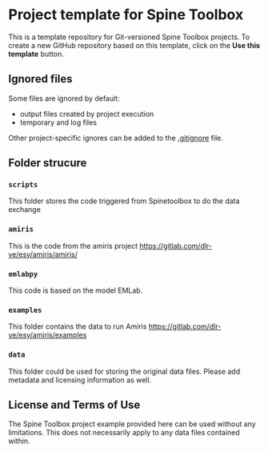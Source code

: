 # Project template for Spine Toolbox

This is a template repository for Git-versioned Spine Toolbox projects.
To create a new GitHub repository based on this template, click on the **Use this template** button.

## Ignored files

Some files are ignored by default:
- output files created by project execution
- temporary and log files

Other project-specific ignores can be added to the [.gitignore](.gitignore) file.


## Folder strucure


### `scripts`

This folder stores the code triggered from Spinetoolbox to do the data exchange

### `amiris`

This is the code from the amiris project https://gitlab.com/dlr-ve/esy/amiris/amiris/

### `emlabpy`

This code is based on the model EMLab.

### `examples`

This folder contains the data to run Amiris https://gitlab.com/dlr-ve/esy/amiris/examples

### `data`

This folder could be used for storing the original data files.
Please add metadata and licensing information as well.

## License and Terms of Use

The Spine Toolbox project example provided here can be used without any 
limitations. This does not necessarily apply to any data files contained within.
